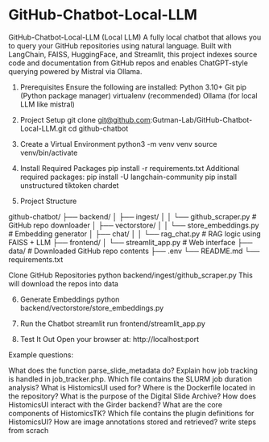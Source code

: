 # GitHub-Chatbot-Local-LLM

GitHub-Chatbot-Local-LLM (Local LLM)
A fully local chatbot that allows you to query your GitHub repositories using natural language. Built with LangChain, FAISS, HuggingFace, and Streamlit, this project indexes source code and documentation from GitHub repos and enables ChatGPT-style querying powered by Mistral via Ollama.

1. Prerequisites
Ensure the following are installed:
Python 3.10+
Git
pip (Python package manager)
virtualenv (recommended)
Ollama (for local LLM like mistral)

2. Project Setup
git clone git@github.com:Gutman-Lab/GitHub-Chatbot-Local-LLM.git
cd github-chatbot

3. Create a Virtual Environment
python3 -m venv venv
source venv/bin/activate

4. Install Required Packages
pip install -r requirements.txt
Additional required packages:
pip install -U langchain-community
pip install unstructured tiktoken chardet
5. Project Structure

github-chatbot/
├── backend/
│   ├── ingest/
│   │   └── github_scraper.py          # GitHub repo downloader
│   ├── vectorstore/
│   │   └── store_embeddings.py        # Embedding generator
│   ├── chat/
│   │   └── rag_chat.py                # RAG logic using FAISS + LLM
├── frontend/
│   └── streamlit_app.py               # Web interface
├── data/                              # Downloaded GitHub repo contents
├── .env
└── README.md
└── requirements.txt

Clone GitHub Repositories
python backend/ingest/github_scraper.py
This will download the repos into data 

6. Generate Embeddings
python backend/vectorstore/store_embeddings.py

7. Run the Chatbot
streamlit run frontend/streamlit_app.py

8. Test It Out
Open your browser at: http://localhost:port


Example questions:

What does the function parse_slide_metadata do?
Explain how job tracking is handled in job_tracker.php.
Which file contains the SLURM job duration analysis?
What is HistomicsUI used for?
Where is the Dockerfile located in the repository?
What is the purpose of the Digital Slide Archive?
How does HistomicsUI interact with the Girder backend?
What are the core components of HistomicsTK?
Which file contains the plugin definitions for HistomicsUI?
How are image annotations stored and retrieved? write steps from scrach